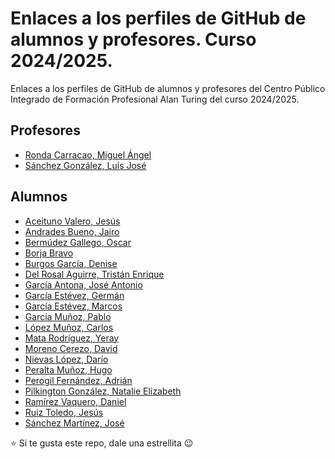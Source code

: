 # Enlaces a los perfiles de GitHub de alumnos y profesores. Curso 2024/2025.

Enlaces a los perfiles de GitHub de alumnos y profesores del Centro Público Integrado de Formación Profesional Alan Turing del curso 2024/2025.

## Profesores

* [Ronda Carracao, Miguel Ángel](https://github.com/profemronda)
* [Sánchez González, Luis José](https://github.com/LuisJoseSanchez)

## Alumnos

* [Aceituno Valero, Jesús]()
* [Andrades Bueno, Jairo](https://github.com/jairopo)
* [Bermúdez Gallego, Oscar]()
* [Borja Bravo]()
* [Burgos García, Denise]()
* [Del Rosal Aguirre, Tristán Enrique]()
* [García Antona, José Antonio]()
* [García Estévez, Germán](https://github.com/germangarest)
* [García Estévez, Marcos](https://github.com/warc0s)
* [García Muñoz, Pablo]()
* [López Muñoz, Carlos](https://github.com/carloslopez04)
* [Mata Rodríguez, Yeray](https://github.com/YerayMR)
* [Moreno Cerezo, David](https://github.com/DavidMoCe)
* [Nievas López, Darío]()
* [Peralta Muñoz, Hugo]()
* [Perogil Fernández, Adrián]()
* [Pilkington González, Natalie Elizabeth](https://github.com/napilkington)
* [Ramírez Vaquero, Daniel]()
* [Ruiz Toledo, Jesús](https://github.com/jesusruiztoledo)
* [Sánchez Martínez, José]()

:star: Si te gusta este repo, dale una estrellita :wink:

